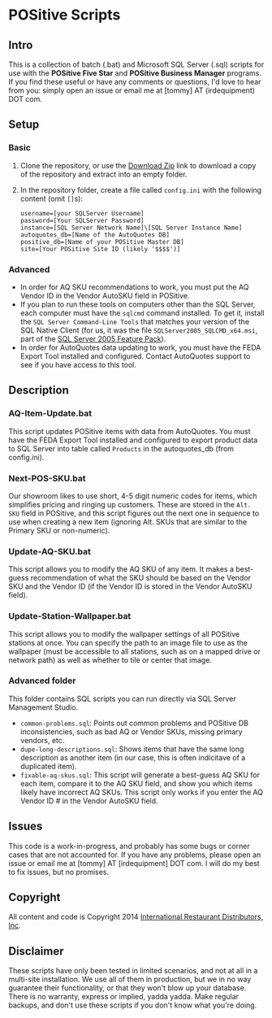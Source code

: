 # POSitive Scripts #

## Intro ##
This is a collection of batch (.bat) and Microsoft SQL Server (.sql) scripts for use with the __POSitive Five Star__ and __POSitive Business Manager__ programs. If you find these useful or have any comments or questions, I'd love to hear from you: simply open an issue or email me at [tommy] AT (irdequipment) DOT com.


## Setup ##
### Basic ###
1. Clone the repository, or use the [Download Zip](https://github.com/airdrummingfool/POSitive-Scripts/archive/master.zip) link to download a copy of the repository and extract into an empty folder.
1. In the repository folder, create a file called `config.ini` with the following content (omit `[]`s):

	```
	username=[your SQLServer Username]
	password=[Your SQLServer Password]
	instance=[SQL Server Network Name]\[SQL Server Instance Name]
	autoquotes_db=[Name of the AutoQuotes DB]
	positive_db=[Name of your POSitive Master DB]
	site=[Your POSitive Site ID (likely '$$$$')]
	```

### Advanced ###
* In order for AQ SKU recommendations to work, you must put the AQ Vendor ID in the Vendor AutoSKU field in POSitive.
* If you plan to run these tools on computers other than the SQL Server, each computer must have the `sqlcmd` command installed. To get it, install the `SQL Server Command-Line Tools` that matches your version of the SQL Native Client (for us, it was the file `SQLServer2005_SQLCMD_x64.msi`, part of the [SQL Server 2005 Feature Pack](http://www.microsoft.com/en-us/download/details.aspx?id=15748)).
* In order for AutoQuotes data updating to work, you must have the FEDA Export Tool installed and configured. Contact AutoQuotes support to see if you have access to this tool.


## Description ##
### AQ-Item-Update.bat ###
This script updates POSitive items with data from AutoQuotes. You must have the FEDA Export Tool installed and configured to export product data to SQL Server into table called `Products` in the autoquotes_db (from config.ini).

### Next-POS-SKU.bat ###
Our showroom likes to use short, 4-5 digit numeric codes for items, which simplifies pricing and ringing up customers. These are stored in the `Alt. SKU` field in POSitive, and this script figures out the next one in sequence to use when creating a new item (ignoring Alt. SKUs that are similar to the Primary SKU or non-numeric).

### Update-AQ-SKU.bat ###
This script allows you to modify the AQ SKU of any item. It makes a best-guess recommendation of what the SKU should be based on the Vendor SKU and the Vendor ID (if the Vendor ID is stored in the Vendor AutoSKU field).

### Update-Station-Wallpaper.bat ###
This script allows you to modify the wallpaper settings of all POSitive stations at once. You can specify the path to an image file to use as the wallpaper (must be accessible to all stations, such as on a mapped drive or network path) as well as whether to tile or center that image.

### Advanced folder ###
This folder contains SQL scripts you can run directly via SQL Server Management Studio.
* `common-problems.sql`: Points out common problems and POSitive DB inconsistencies, such as bad AQ or Vendor SKUs, missing primary vendors, etc.
* `dupe-long-descriptions.sql`: Shows items that have the same long description as another item (in our case, this is often indicitave of a duplicated item).
* `fixable-aq-skus.sql`: This script will generate a best-guess AQ SKU for each item, compare it to the AQ SKU field, and show you which items likely have incorrect AQ SKUs. This script only works if you enter the AQ Vendor ID # in the Vendor AutoSKU field.

## Issues ##
This code is a work-in-progress, and probably has some bugs or corner cases that are not accounted for. If you have any problems, please open an issue or email me at [tommy] AT [irdequipment] DOT com. I will do my best to fix issues, but no promises.

## Copyright ##
All content and code is Copyright 2014 [International Restaurant Distributors, Inc](http://irdequipment.com).

## Disclaimer ##
These scripts have only been tested in limited scenarios, and not at all in a multi-site installation. We use all of them in production, but we in no way guarantee their functionality, or that they won't blow up your database. There is no warranty, express or implied, yadda yadda. Make regular backups, and don't use these scripts if you don't know what you're doing.

